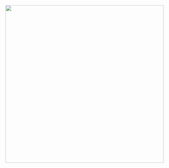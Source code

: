 
<div id="header" align="center">
  <img src="https://media.giphy.com/media/s4HTDKSQqne4EEAEFg/giphy.gif" width="500"/>
</div>
<img src="https://komarev.com/ghpvc/?username=DmitryZubarev&style=flat-square&color=blue" alt=""/>
